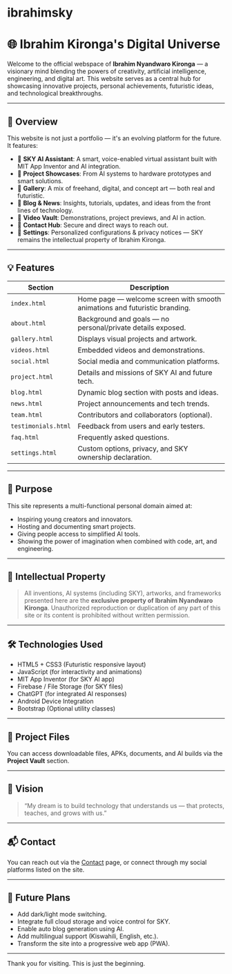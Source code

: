 # ibrahimsky
# 🌐 Ibrahim Kironga's Digital Universe

Welcome to the official webspace of **Ibrahim Nyandwaro Kironga** — a visionary mind blending the powers of creativity, artificial intelligence, engineering, and digital art. This website serves as a central hub for showcasing innovative projects, personal achievements, futuristic ideas, and technological breakthroughs.

---

## 🚀 Overview

This website is not just a portfolio — it's an evolving platform for the future. It features:
- 🔹 **SKY AI Assistant**: A smart, voice-enabled virtual assistant built with MIT App Inventor and AI integration.
- 🔹 **Project Showcases**: From AI systems to hardware prototypes and smart solutions.
- 🔹 **Gallery**: A mix of freehand, digital, and concept art — both real and futuristic.
- 🔹 **Blog & News**: Insights, tutorials, updates, and ideas from the front lines of technology.
- 🔹 **Video Vault**: Demonstrations, project previews, and AI in action.
- 🔹 **Contact Hub**: Secure and direct ways to reach out.
- 🔹 **Settings**: Personalized configurations & privacy notices — SKY remains the intellectual property of Ibrahim Kironga.

---

## 💡 Features

| Section       | Description                                                                 |
|---------------|-----------------------------------------------------------------------------|
| `index.html`  | Home page — welcome screen with smooth animations and futuristic branding. |
| `about.html`  | Background and goals — no personal/private details exposed.                |
| `gallery.html`| Displays visual projects and artwork.                                      |
| `videos.html` | Embedded videos and demonstrations.                                        |
| `social.html` | Social media and communication platforms.                                  |
| `project.html`| Details and missions of SKY AI and future tech.                            |
| `blog.html`   | Dynamic blog section with posts and ideas.                                 |
| `news.html`   | Project announcements and tech trends.                                     |
| `team.html`   | Contributors and collaborators (optional).                                 |
| `testimonials.html` | Feedback from users and early testers.                              |
| `faq.html`    | Frequently asked questions.                                                |
| `settings.html`| Custom options, privacy, and SKY ownership declaration.                  |

---

## 🎯 Purpose

This site represents a multi-functional personal domain aimed at:
- Inspiring young creators and innovators.
- Hosting and documenting smart projects.
- Giving people access to simplified AI tools.
- Showing the power of imagination when combined with code, art, and engineering.

---

## 🔐 Intellectual Property

> All inventions, AI systems (including SKY), artworks, and frameworks presented here are the **exclusive property of Ibrahim Nyandwaro Kironga**. Unauthorized reproduction or duplication of any part of this site or its content is prohibited without written permission.

---

## 🛠 Technologies Used

- HTML5 + CSS3 (Futuristic responsive layout)
- JavaScript (for interactivity and animations)
- MIT App Inventor (for SKY AI app)
- Firebase / File Storage (for SKY files)
- ChatGPT (for integrated AI responses)
- Android Device Integration
- Bootstrap (Optional utility classes)

---

## 📁 Project Files

You can access downloadable files, APKs, documents, and AI builds via the **Project Vault** section.

---

## 🧠 Vision

> “My dream is to build technology that understands us — that protects, teaches, and grows with us.”

---

## 📬 Contact

You can reach out via the [Contact](contact.html) page, or connect through my social platforms listed on the site.

---

## 🔄 Future Plans

- Add dark/light mode switching.
- Integrate full cloud storage and voice control for SKY.
- Enable auto blog generation using AI.
- Add multilingual support (Kiswahili, English, etc.).
- Transform the site into a progressive web app (PWA).

---

Thank you for visiting. This is just the beginning.

